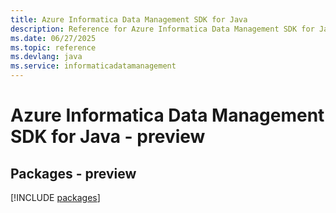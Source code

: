 ```yaml
---
title: Azure Informatica Data Management SDK for Java
description: Reference for Azure Informatica Data Management SDK for Java
ms.date: 06/27/2025
ms.topic: reference
ms.devlang: java
ms.service: informaticadatamanagement
---
```

# Azure Informatica Data Management SDK for Java - preview
## Packages - preview
[!INCLUDE [packages](informatica-data-management-index.md)]